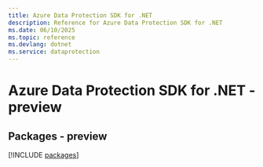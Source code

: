 ```yaml
---
title: Azure Data Protection SDK for .NET
description: Reference for Azure Data Protection SDK for .NET
ms.date: 06/10/2025
ms.topic: reference
ms.devlang: dotnet
ms.service: dataprotection
---
```

# Azure Data Protection SDK for .NET - preview
## Packages - preview
[!INCLUDE [packages](data-protection-index.md)]